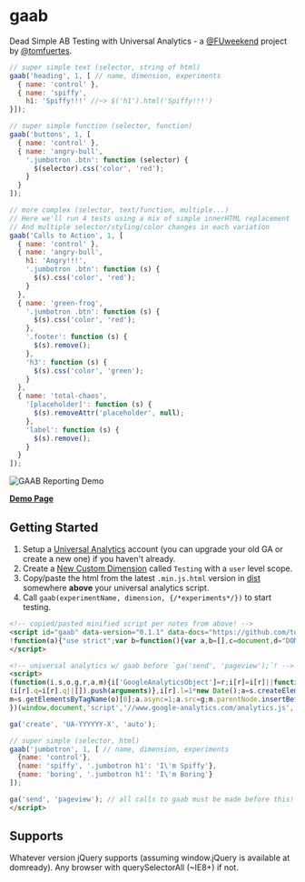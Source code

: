 # gaab

Dead Simple AB Testing with Universal Analytics - a [@FUweekend](https://twitter.com/fuweekend) project by [@tomfuertes](https://twitter.com/thisbetom).

```javascript
// super simple text (selector, string of html)
gaab('heading', 1, [ // name, dimension, experiments
  { name: 'control' },
  { name: 'spiffy',
    h1: 'Spiffy!!!' //~> $('h1').html('Spiffy!!!')
}]);

// super simple function (selector, function)
gaab('buttons', 1, [
  { name: 'control' },
  { name: 'angry-bull',
    '.jumbotron .btn': function (selector) {
      $(selector).css('color', 'red');
    }
  }
]);

// more complex (selector, text/function, multiple...)
// Here we'll run 4 tests using a mix of simple innerHTML replacement
// And multiple selector/styling/color changes in each variation
gaab('Calls to Action', 1, [
  { name: 'control' },
  { name: 'angry-bull',
    h1: 'Angry!!!',
    '.jumbotron .btn': function (s) {
      $(s).css('color', 'red');
    }
  },
  { name: 'green-frog',
    '.jumbotron .btn': function (s) {
      $(s).css('color', 'red');
    },
    '.footer': function (s) {
      $(s).remove();
    },
    'h3': function (s) {
      $(s).css('color', 'green');
    }
  },
  { name: 'total-chaos',
    '[placeholder]': function (s) {
      $(s).removeAttr('placeholder', null);
    },
    'label': function (s) {
      $(s).remove();
    }
  }
]);
```

![GAAB Reporting Demo](http://i.imgur.com/pdLD9cW.gif)

**[Demo Page](http://run.gaab.today)**

## Getting Started

1. Setup a [Universal Analytics](https://support.google.com/analytics/answer/2817075?hl=en) account (you can upgrade your old GA or create a new one) if you haven't already.
2. Create a [New Custom Dimension](https://support.google.com/analytics/answer/2709829?hl=en) called `Testing` with a `user` level scope.
3. Copy/paste the html from the latest `.min.js.html` version in [dist](./dist/) somewhere **above** your universal analytics script.
4. Call `gaab(experimentName, dimension, {/*experiments*/})` to start testing.

```html
<!-- copied/pasted minified script per notes from above! -->
<script id="gaab" data-version="0.1.1" data-docs="https://github.com/tomfuertes/gaab">
!function(a){"use strict";var b=function(){var a,b=[],c=document,d="DOMContentLoaded",e=/^loaded|^i|^c/.test(c.readyState);return e||c.addEventListener(d,a=function(){for(c.removeEventListener(d,a),e=1;a=b.shift();)a()}),function(a){e?a():b.push(a)}}();a.gaab=function(a,c,d){ga(function(e){function f(a,b){return function(){"function"==typeof b?b(a):"undefined"!=typeof jQuery?jQuery(a).html(b):document.querySelectorAll(a).innerHTML=b}}var g=e.get("clientId"),h=parseFloat(g,10)%100/100,i=d[Math.floor(h*d.length)];ga("set","dimension"+c,a+": "+i.name);for(var j in i)"name"!==j&&i.hasOwnProperty(j)&&b(f(j,i[j]))})}}(window);
</script>

<!-- universal analytics w/ gaab before `ga('send', 'pageview');`! -->
<script>
(function(i,s,o,g,r,a,m){i['GoogleAnalyticsObject']=r;i[r]=i[r]||function(){
(i[r].q=i[r].q||[]).push(arguments)},i[r].l=1*new Date();a=s.createElement(o),
m=s.getElementsByTagName(o)[0];a.async=1;a.src=g;m.parentNode.insertBefore(a,m)
})(window,document,'script','//www.google-analytics.com/analytics.js','ga');

ga('create', 'UA-YYYYYY-X', 'auto');

// super simple (selector, html)
gaab('jumbotron', 1, [ // name, dimension, experiments
  {name: 'control'},
  {name: 'spiffy', '.jumbotron h1': 'I\'m Spiffy'},
  {name: 'boring', '.jumbotron h1': 'I\'m Boring'}
]);

ga('send', 'pageview'); // all calls to gaab must be made before this!
</script>
```

## Supports

Whatever version jQuery supports (assuming window.jQuery is available at domready). Any browser with querySelectorAll (~IE8+) if not.
